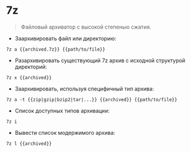 # 7z

> Файловый архиватор с высокой степенью сжатия.

- Заархивировать файл или директорию:

`7z a {{archived.7z}} {{path/to/file}}`

- Разархивировать существующий 7z архив с исходной структурой директорий:

`7z x {{archived}}`

- Заархивировать, используя специфичный тип архива:

`7z a -t {{zip|gzip|bzip2|tar|...}} {{archived}} {{path/to/file}}`

- Список доступных типов архивации:

`7z i`

- Вывести список модержимого архива:

`7z l {{archived}}`
